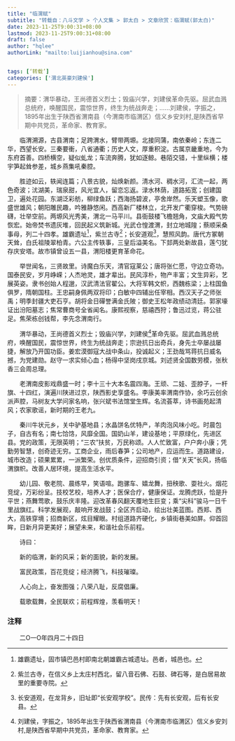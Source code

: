 ```yaml
---
title: "临渭赋"
subtitle: "转载自：八斗文学 > 个人文集 > 郭太白 > 文章欣赏：临渭赋(郭太白)"
date: 2023-11-25T9:00:31+08:00
lastmod: 2023-11-25T9:00:31+08:00
draft: false
author: "hqlee"
authorLink: "mailto:luijianhou@sina.com"


tags: [‘转载’]
categories: ['渭北英豪刘建侯']
---
```


>摘要：渭华暴动，王尚德首义烈士；毁庙兴学，刘建侯革命先驱。屈武血溅总统府，唤醒国民，震惊世界，终生为统战奔走；……刘建侯，字振之，1895年出生于陕西省渭南县（今渭南市临渭区）信义乡安刘村,是陕西省早期中共党员，革命家、教育家。


　　临渭溯源，古县渭南；足跨渭水，臂带两塬。北接同蒲，南依秦岭；东连二华，西望长安。三秦要衝，八省通衢；历史人文，厚重积淀。古属京畿重地，今为东府首善。四桥横空，疑似虬龙；车流奔腾，犹如逐鲸。巷陌交错，十里纵横；楼宇笋起耸参差，城乡燕集吼秦腔。


　　胜迹如云，轶闻连篇；八景古貌，灿焕新颜。清水河、稠水河，汇流一起，两色奇波；沋湖美，瑞泉甜，风光宜人，留恋忘返。渌水林荫，道路拓宽；创建国卫，遍处花园。东湖泛彩舫，柳绿鱼跃；西海扬碧波，亭舍岸然。乐天塑玉像，歌盛世雄风；朝阳雕民趣，吟雅静悠闲。西高新厂楼林立，北开发广衢穿梭。气势磅礴，壮举空前。两塬风光秀美，渭北一马平川。县衙鼓楼飞檐翘角，文庙大殿气势恢宏。始帝焚书遗灰堆，回民起义筑新城。光武仓惶渡渭，封立地城隍；蔡顺采桑事母，列二十四孝。雄霸遗址[^1]，紫兰古寺[^2]；长安道观[^3]，慧照风韵。唐代方冢朝天耸，白氏祖陵翠柏青。六公主传轶事，三皇后溢美名。下邽两处新故县，莲勺犹存庆安塔。故市镇曾设五一县，渭阳楼更育革命花。
 　　
 
　　举世闻名，三贤故里。诗魔白乐天，清官寇莱公；唐将张仁愿，守边立奇功。国泰民安，岁月峥嵘；人杰地灵，雄才辈出。民风淳朴，物产丰富；文生异彩，艺展英姿。隶书创始人程邈，汉武清法官翟公。大将军韩文帜，西魏栋梁；上柱国鱼俱罗，隋朝国柱。王忠嗣身佩两双将印；白敏中四辅出任宰相。西汉天子之师张禹；明季封疆大吏石亨。胡将金日磾誉满金氏陂；御史王松年政绩动清廷。郭家壕证出汾阳墓志；焦常曹商号全省闻名。康熙视察，慈禧西狩；鲁迅过览，蒋公驻足。焦荣栋创钱帮，李先念渭南行。
　　

　　渭华暴动，王尚德首义烈士；毁庙兴学，刘建侯[^4]革命先驱。屈武血溅总统府，唤醒国民，震惊世界，终生为统战奔走；宗逊抗日出奇兵，身先士卒屡战屡捷，解放乃开国功臣。姜宏漠御寇大战中条山，投诚起义；王劲哉骂蒋抗日威名撼，为党建勋。赵守一求实倾心血；杨得中坚岗戌京城。刘述贤全国数劳模，张秋香三会周总理。
 　　
 
　　老渭南皮影戏鼎盛一时；李十三十大本名震四海。王顽、二娃、歪脖子，一杆旗、十四红，演遍川陕进过京，陕西影史享盛名。李康美率渭南作协，余巧云创余派声腔，马树友大学问家名响，张兴斌书法馆堂生辉。名流荟萃，诗书画苑起清风；农家歌谣，新时期的王老九。
 　　
 
　　秦川牛状元乡，关中驴基地县；水晶饼名优特产，羊肉泡风味小吃。时晨包子，自古有名；南七饸饹，风靡全国。国奶山羊，建设基地；平原绿化，先进区县。党的政策，无限英明；“三农”扶贫，万民称颂。人人忙致富，户户奔小康；凭勤劳智慧，创奇迹无穷。工商企业，雨后春笋；公司地产，应运而生。道路建设，城市改造；硕果累累，一派繁荣。创优质条件，迎招商引资；借“关天”长风，扬临渭旗帜。改善人居环境，提高生活水平。
 　　
 
　　幼儿园、敬老院、晨练早，笑语喧。跑骡车、嬉龙舞，扭秧歌、耍社火。烟花竞绽，万彩纷呈。技校艺校，培养人才；医保合疗，健康保证。龙腾虎跃，恰是升平世；燕舞莺歌，鼓乐庆丰隆。迎改革春风翻天覆地生巨变；乘“尖科”骏马一日千里战旗红。科学发展观，敲响开发战鼓；全区齐启动，绘出壮美蓝图。西郑、西大，高铁穿境；招商新区，炫目耀眼。村组道路齐硬化，乡镇街巷美如屏。仰首回眸，日新月异更美好；展望未来，和谐社会乐前程。
 　　
 
　　诗曰：

　　新的临渭，新的风采；新的面貌，新的发展。

　　富民政策，百花竞绽；经济腾飞，科技璀璨。

　　人心向上，奋发图强；八荣八耻，反腐倡廉。

　　载歌载舞，全民联欢；前程辉煌，羡看明天！

### 注释

[^1]: 雄霸遗址，固市镇巴邑村即南北朝雄霸古城遗址。邑者，城邑也。
[^2]: 紫兰古寺，在信义乡上太庄村西北，留八音石佛、石鼓、碑石等，是白居易故里的重要寺院。
[^3]: 长安道观，在龙背乡，旧址即“长安观学校”。民传：先有长安观，后有长安县。
[^4]: 刘建侯，字振之，1895年出生于陕西省渭南县（今渭南市临渭区）信义乡安刘村,是陕西省早期中共党员，革命家、教育家。

  　　二O一O年四月二十四日


